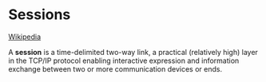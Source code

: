 # Sessions
[Wikipedia](https://en.wikipedia.org/wiki/Session_(computer_science))

A **session** is a time-delimited two-way link, a practical (relatively high) layer in the TCP/IP protocol enabling interactive expression and information exchange between two or more communication devices or ends.